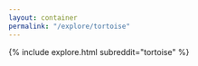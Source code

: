 ```yaml
---
layout: container
permalink: "/explore/tortoise"
---
```


<link rel="stylesheet" type="text/css" href="/static/css/explore.css">
{% include explore.html subreddit="tortoise" %}
